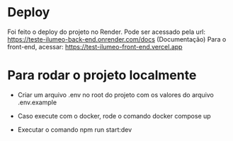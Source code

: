 # Deploy

Foi feito o deploy do projeto no Render. Pode ser acessado pela url: https://teste-ilumeo-back-end.onrender.com/docs (Documentação)
Para o front-end, acessar: https://test-ilumeo-front-end.vercel.app

# Para rodar o projeto localmente

- Criar um arquivo .env no root do projeto com os valores do arquivo .env.example

- Caso execute com o docker, rode o comando docker compose up

- Executar o comando npm run start:dev
